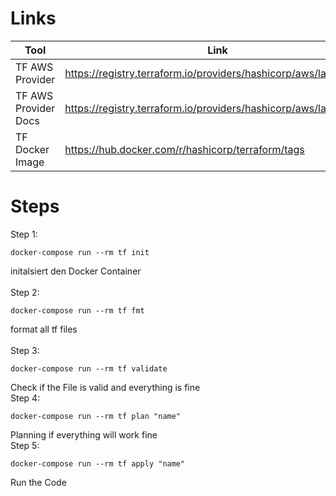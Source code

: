 # Links
| Tool  | Link |
| ------------- | ------------- |
| TF AWS Provider  | https://registry.terraform.io/providers/hashicorp/aws/latest  |
| TF AWS Provider Docs  | https://registry.terraform.io/providers/hashicorp/aws/latest/docs  |
| TF Docker Image  | https://hub.docker.com/r/hashicorp/terraform/tags  |



# Steps

Step 1:
```
docker-compose run --rm tf init
```
initalsiert den Docker Container \
\
Step 2:
```
docker-compose run --rm tf fmt
```
format all tf files \
\
Step 3:
```
docker-compose run --rm tf validate
```
Check if the File is valid and everything is fine
\
Step 4:
```
docker-compose run --rm tf plan "name"
```
Planning if everything will work fine
\
Step 5:
```
docker-compose run --rm tf apply "name"
```
Run the Code